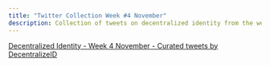 ```yaml
---
title: "Twitter Collection Week #4 November"
description: Collection of tweets on decentralized identity from the week preceding 10-31-2020
---
```


<a class="twitter-timeline" href="https://twitter.com/DecentralizeID/timelines/1332731256103120896">Decentralized Identity - Week 4 November - Curated tweets by DecentralizeID</a> <script async src="https://platform.twitter.com/widgets.js" charset="utf-8"></script>